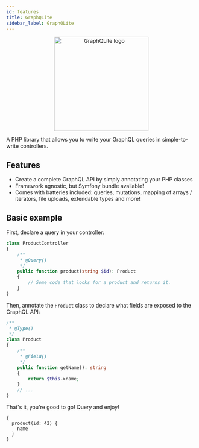 ```yaml
---
id: features
title: GraphQLite
sidebar_label: GraphQLite
---
```


<p align="center">
    <img src="https://graphqlite.thecodingmachine.io/img/logo.svg" alt="GraphQLite logo" width="250" height="250" />
</p>


A PHP library that allows you to write your GraphQL queries in simple-to-write controllers.

## Features

* Create a complete GraphQL API by simply annotating your PHP classes
* Framework agnostic, but Symfony bundle available!
* Comes with batteries included: queries, mutations, mapping of arrays / iterators, file uploads, extendable types and more!

## Basic example

First, declare a query in your controller:

```php
class ProductController
{
    /**
     * @Query()
     */
    public function product(string $id): Product
    {
        // Some code that looks for a product and returns it.
    }
}
```

Then, annotate the `Product` class to declare what fields are exposed to the GraphQL API:

```php
/**
 * @Type()
 */
class Product
{
    /**
     * @Field()
     */
    public function getName(): string
    {
        return $this->name;
    }
    // ...
}
```

That's it, you're good to go! Query and enjoy!

```grapql
{
  product(id: 42) {
    name
  }
}
```